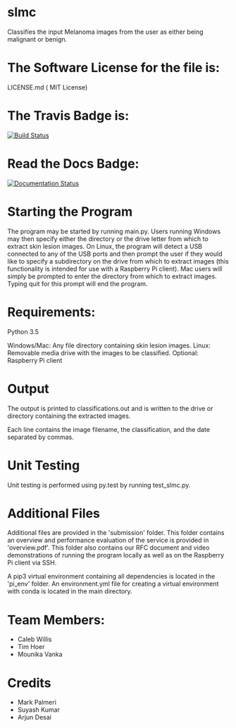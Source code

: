 # slmc 
Classifies the input Melanoma images from the user as either being malignant or benign.



The Software License for the file is:
=========
LICENSE.md ( MIT License)

The Travis Badge is:
=========
[![Build Status](https://travis-ci.org/calebkw/slmc.svg?branch=master)](https://travis-ci.org/calebkw/slmc)

Read the Docs Badge:
=========
<a href='http://slmc.readthedocs.io/en/latest/?badge=latest'>
    <img src='https://readthedocs.org/projects/slmc/badge/?version=latest' alt='Documentation Status' />
</a>   


Starting the Program
=========
The program may be started by running main.py. Users running Windows may then specify either the directory or the drive letter from which to extract skin lesion images. On Linux, the program will detect a USB connected to any of the USB ports and then prompt the user if they would like to specify a subdirectory on the drive from which to extract images (this functionality is intended for use with a Raspberry Pi client). Mac users will simply be prompted to enter the directory from which to extract images. Typing quit for this prompt will end the program.

Requirements:
=========
Python 3.5

Windows/Mac: Any file directory containing skin lesion images.
Linux: Removable media drive with the images to be classified.
Optional: Raspberry Pi client

Output
=========
The output is printed to classifications.out and is written to the drive or directory containing the extracted images.

Each line contains the image filename, the classification, and the date separated by commas.


Unit Testing
=========
Unit testing is performed using py.test by running test_slmc.py.


Additional Files
=========
Additional files are provided in the 'submission' folder. This folder contains an overview and performance evaluation of the service is provided in 'overview.pdf'. This folder also contains our RFC document and video demonstrations of running the program locally as well as on the Raspberry Pi client via SSH. 

A pip3 virtual environment containing all dependencies is located in the 'pi_env' folder. An environment.yml file for creating a virtual environment with conda is located in the main directory.


Team Members:
======
+ Caleb Willis
+ Tim Hoer
+ Mounika Vanka


Credits
=======
* Mark Palmeri
* Suyash Kumar
* Arjun Desai


